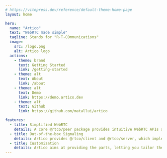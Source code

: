 ```yaml
---
# https://vitepress.dev/reference/default-theme-home-page
layout: home

hero:
  name: "Artico"
  text: "WebRTC made simple"
  tagline: Stands for "R-T-COmmunications"
  image:
    src: /logo.png
    alt: Artico logo
  actions:
    - theme: brand
      text: Getting Started
      link: /getting-started
    - theme: alt
      text: About
      link: /about
    - theme: alt
      text: Demo
      link: https://demo.artico.dev
    - theme: alt
      text: Github
      link: https://github.com/matallui/artico

features:
  - title: Simplified WebRTC
    details: A core @rtco/peer package provides intuitive WebRTC APIs and can be used to build your own custom WebRTC signaling on top of.
  - title: Out-of-the-box Signaling
    details: Artico provides @rtco/client and @rtco/server, which implement the Artico signaling interface via Socket.io, so you can have a working solution in minutes.
  - title: Customization
    details: Artico aims at providing the parts, letting you tailor the WebRTC solution that fits your needs.
---
```


